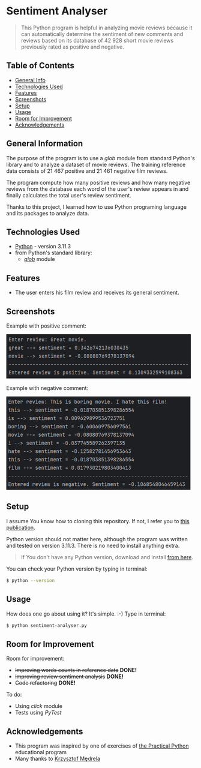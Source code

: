 # Sentiment Analyser
> This Python program is helpful in analyzing movie reviews because it can automatically determine the sentiment 
> of new comments and reviews based on its database of 42 928 short movie reviews previously rated as positive
> and negative.


## Table of Contents
* [General Info](#general-information)
* [Technologies Used](#technologies-used)
* [Features](#features)
* [Screenshots](#screenshots)
* [Setup](#setup)
* [Usage](#usage)
* [Room for Improvement](#room-for-improvement)
* [Acknowledgements](#acknowledgements)


## General Information
The purpose of the program is to use a _glob_ module from standard Python's library and to analyze a dataset 
of movie reviews. The training reference data consists of 21 467 positive and 21 461 negative film reviews.

The program compute how many positive reviews and how many negative reviews from the database each word 
of the user's review appears in and finally calculates the total user's review sentiment.

Thanks to this project, I learned how to use Python programing language and its packages to analyze data.


## Technologies Used
- [Python](https://www.python.org/) - version 3.11.3
- from Python's standard library:
  - [_glob_](https://docs.python.org/3/library/glob.html) module


## Features
- The user enters his film review and receives its general sentiment.

## Screenshots
Example with positive comment:

![Example screenshot with positive movie review](./img/screenshot_1.png)

Example with negative comment:

![Example screenshot with negative movie review](./img/screenshot_2.png)

## Setup
I assume You know how to cloning this repository. If not, I refer you to 
[this publication](https://docs.github.com/en/repositories/creating-and-managing-repositories/cloning-a-repository).

Python version should not matter here, although the program was written and tested on version 3.11.3. 
There is no need to install anything extra.

> If You don't have any Python version, download and install [from here](https://www.python.org/).

You can check your Python version by typing in terminal:
```bash
$ python --version
```


## Usage
How does one go about using it? It's simple. :-) Type in terminal:
```bash
$ python sentiment-analyser.py
```


## Room for Improvement
Room for improvement:
- ~~Improving words counts in reference data~~ **DONE!**
- ~~Improving review sentiment analysis~~ **DONE!**
- ~~Code refactoring~~ **DONE!**

To do:
- Using _click_ module
- Tests using _PyTest_


## Acknowledgements
- This program was inspired by one of exercises of
[the Practical Python](https://praktycznypython.pl/) educational program
- Many thanks to [Krzysztof Mędrela](https://medrela.com/)
